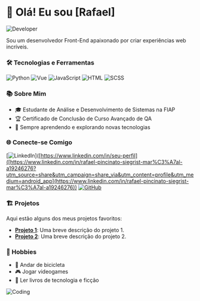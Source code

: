 # 👋 Olá! Eu sou [Rafael]

![Developer](https://media.giphy.com/media/qgQUggAC3Pfv687qPC/giphy.gif)

Sou um desenvolvedor Front-End apaixonado por criar experiências web incríveis. 

### 🛠️ Tecnologias e Ferramentas

![Python](https://img.shields.io/badge/Python-3776AB?style=for-the-badge&logo=python&logoColor=white)
![Vue](https://img.shields.io/badge/Vue.js-4FC08D?style=for-the-badge&logo=vue.js&logoColor=white)
![JavaScript](https://img.shields.io/badge/JavaScript-F7DF1E?style=for-the-badge&logo=javascript&logoColor=black)
![HTML](https://img.shields.io/badge/HTML5-E34F26?style=for-the-badge&logo=html5&logoColor=white)
![SCSS](https://img.shields.io/badge/SCSS-CC6699?style=for-the-badge&logo=sass&logoColor=white)

### 📚 Sobre Mim

- 🎓 Estudante de Análise e Desenvolvimento de Sistemas na FIAP
- 🏆 Certificado de Conclusão de Curso Avançado de QA
- 🌱 Sempre aprendendo e explorando novas tecnologias

### 🌐 Conecte-se Comigo

[![LinkedIn](https://img.shields.io/badge/LinkedIn-0077B5?style=for-the-badge&logo=linkedin&logoColor=white)]([https://www.linkedin.com/in/seu-perfil]([https://www.linkedin.com/in/rafael-pincinato-siegrist-mar%C3%A7al-a19246276?utm_source=share&utm_campaign=share_via&utm_content=profile&utm_medium=android_app](https://www.linkedin.com/in/rafael-pincinato-siegrist-mar%C3%A7al-a19246276))
[![GitHub](https://img.shields.io/badge/GitHub-100000?style=for-the-badge&logo=github&logoColor=white)]([https://github.com/seu-usuario](https://github.com/Rafaelz7))

### 🏗️ Projetos

Aqui estão alguns dos meus projetos favoritos:

- **[Projeto 1](https://github.com/seu-usuario/projeto1)**: Uma breve descrição do projeto 1.
- **[Projeto 2](https://github.com/seu-usuario/projeto2)**: Uma breve descrição do projeto 2.

### 🎨 Hobbies

- 🚴 Andar de bicicleta
- 🎮 Jogar videogames
- 📖 Ler livros de tecnologia e ficção

![Coding](https://media.giphy.com/media/ZVik7pBtu9dNS/giphy.gif)
